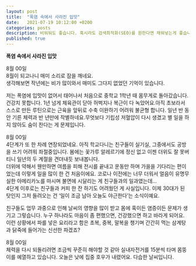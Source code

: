 ```yaml
---
layout: post
title:  "폭염 속에서 사라진 입맛"
date:   2021-07-19 10:12:00 +0200
categories: posts
description: 비워둬도 좋습니다. 혹시라도 검색최적화(SEO)를 원한다면 채워넣는게 좋습니다.
published: true
---
```


**폭염 속에서 사라진 입맛**  


8월 00일  
8월이 되고나니 매미 소리로 잠을 깨네요.  
생각해보면 작년에는 비가 많이와서 매미도 그다지 없었던 기억이 있습니다.    

저는 폭염에 입맛이 없어서 태어나서 처음으로 중학교 1학년 때 몸무게로 돌아갔습니다.   건강치 못합니다.  1년 넘게 체육관이 닫아 허벅지나 복근이 다 녹았어요.아직 초보라서 스스로 만든 루틴으로는 근육을 앞뒤로 수축 이완하기 어려워 불균형 합니다. 일년 반 동안 기른 체력과 반 년만에 작별하네요.무엇보다 기립성 저혈압이 다시 생겼고 별 일을 하지 않아도 숨이 찬다는 게 문제입니다.  
  
  
8월 00일  
4단계가 또 한 차례 연장되었네요. 아직 학교다니는 친구들이 실기실, 그중에서도 공방을 쓰기 어려워 좌절중입니다. 봄에는 꽃가루 알레르기에 정신 없고 이젠 더위도 잘 못버티니 일년의 두 계절을 견뎌내듯 보내봅니다.  
더위에 약해서 웬만하면 여름을 피해 전시를 끝내고 운동만 하며 가을을 기다리는 편이었는데 이렇게 일을 많이 한 건 처음이에요. 코로나 이전에는 너무 더워서 얼음이 유명무실한 아메리카노를 마시며 불면에 시달리는 게 친구들과의 일과였는데…  
4단계 이후로는 친구들과 커피 한 잔 하기도 어려웠던 게 사실입니다. 이제 30대가 된 탓인지 그저 들려오는 건 ‘일이 조금 남아 오늘도 야근한다’는 소식이예요.     

친구들도 업무 과중으로 인해 날씨의 영향을 많이 받고 몸에 혹이든 염증이든 문제가 생기고 그렇습니다. 누구 하나라도 마음이 좀 편했으면, 건강했으면 하고 바라게 되어요.     
이런 상황에서 파를 넣은 요리라고 함은 초복, 중복, 말복을 챙기며 간간히 먹는 삼계탕과 닭죽에 들어가는 신선한 파겠죠?  
  

8월 00일  
체력을 다시 되돌리려면 조금씩 꾸준히 해야할 것 같아 실내자전거를 15분씩 타며 몸뚱이를 예열하고 있습니다. 오늘은 낮에 집중 호우가 내렸어요. 다습한 날씨입니다.  
